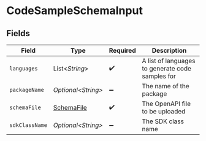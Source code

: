 # CodeSampleSchemaInput


## Fields

| Field                                            | Type                                             | Required                                         | Description                                      |
| ------------------------------------------------ | ------------------------------------------------ | ------------------------------------------------ | ------------------------------------------------ |
| `languages`                                      | List\<*String*>                                  | :heavy_check_mark:                               | A list of languages to generate code samples for |
| `packageName`                                    | *Optional\<String>*                              | :heavy_minus_sign:                               | The name of the package                          |
| `schemaFile`                                     | [SchemaFile](../../models/shared/SchemaFile.md)  | :heavy_check_mark:                               | The OpenAPI file to be uploaded                  |
| `sdkClassName`                                   | *Optional\<String>*                              | :heavy_minus_sign:                               | The SDK class name                               |